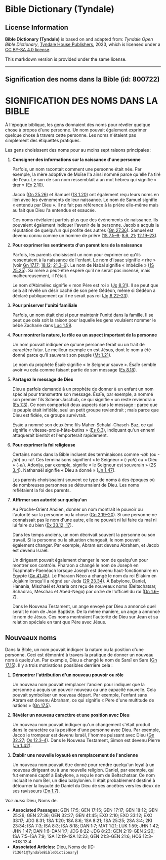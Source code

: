 # Bible Dictionary (Tyndale)

## License Information

**Bible Dictionary (Tyndale)** is based on and adapted from: _Tyndale Open Bible Dictionary_, [Tyndale House Publishers](https://tyndaleopenresources.com/), 2023, which is licensed under a [CC BY-SA 4.0 license](https://creativecommons.org/licenses/by-sa/4.0/legalcode.en).

This markdown version is provided under the same license.



--------------------------------

## Signification des noms dans la Bible (id: 800722)

**SIGNIFICATION DES NOMS DANS LA BIBLE**
========================================

À l'époque biblique, les gens donnaient des noms pour révéler quelque chose à propos d'une personne. Un nom pouvait également exprimer quelque chose à travers cette personne. Les noms n'étaient pas simplement des étiquettes pratiques.

Les gens choisissent des noms pour au moins sept raisons principales :

1. **Consigner des informations sur la naissance d'une personne**

    Parfois, un nom racontait comment une personne était née. Par exemple, la mère adoptive de Moïse l'a ainsi nommé parce qu'elle l'a tiré de l'eau. Le son de son nom ressemblait à un mot hébreu qui signifie « tirer » ([Ex 2\.10](https://ref.ly/Exod2:10)).

    Jacob ([Gn 25\.26](https://ref.ly/Gen25:26)) et Samuel ([1S 1\.20](https://ref.ly/1Sam1:20)) ont également reçu leurs noms en lien avec les événements de leur naissance. Le nom de Samuel signifie « entendu par Dieu ». Il ne fait pas référence à la prière elle\-même mais au fait que Dieu l'a entendue et exaucée.

    Ces noms révélaient parfois plus que des événements de naissance. Ils pouvaient également indiquer l'avenir de la personne. Jacob a acquis la réputation de quelqu'un qui profite des autres ([Gn 27\.36](https://ref.ly/Gen27:36)). Samuel est devenu connu comme un homme de prière ([1S 7\.5–9](https://ref.ly/1Sam7:5-1Sam7:9); [8\.6, 21](https://ref.ly/1Sam8:6); [12\.19–23](https://ref.ly/1Sam12:19-1Sam12:23)).

2. **Pour exprimer les sentiments d'un parent lors de la naissance**

    Parfois, les parents choisissent un nom pour exprimer ce qu'ils ressentaient à la naissance de l'enfant. Le nom d'Isaac signifie « rire » (voir [Gn 17\.17](https://ref.ly/Gen17:17); [18\.12](https://ref.ly/Gen18:12); [21\.3–6](https://ref.ly/Gen21:3-Gen21:6)). Le nom de Nabal signifie « imbécile » ([1S 25\.25](https://ref.ly/1Sam25:25)). Sa mère a peut\-être espéré qu'il ne serait pas insensé, mais malheureusement, il l'était.

    Le nom d'Abimélec signifie « mon Père est roi » ([Jg 8\.31](https://ref.ly/Judg8:31)). Il se peut que cela ait révélé un désir caché de son père Gédéon, même si Gédéon a déclaré publiquement qu'il ne serait pas roi ([Jg 8\.22–23](https://ref.ly/Judg8:22-Judg8:23)).

3. **Pour préserver l'unité familiale**

    Parfois, un nom était choisi pour maintenir l'unité dans la famille. Il se peut que cela soit la raison pour laquelle les gens voulaient nommer le bébé Zacharie dans [Luc 1\.59](https://ref.ly/Luke1:59).

4. **Pour montrer la nature, le rôle ou un aspect important de la personne**

    Un nom pouvait indiquer ce qu'une personne ferait ou un trait de caractère futur. Le meilleur exemple en est Jésus, dont le nom a été donné parce qu'il sauverait son peuple ([Mt 1\.21](https://ref.ly/Matt1:21)).

    Le nom du prophète Ésaïe signifie « le Seigneur sauve ». Ésaïe semble avoir vu cela comme faisant partie de son message ([Es 8\.18](https://ref.ly/Isa8:18)).

5. **Partagez le message de Dieu**

    Dieu a parfois demandé à un prophète de donner à un enfant un nom spécial pour transmettre son message. Ésaïe, par exemple, a nommé son premier fils Schear\-Jaschub, ce qui signifie « un reste reviendra » ([Es 7\.3](https://ref.ly/Isa7:3)). Ce nom comportait deux aspects dans le message : parce que le peuple était infidèle, seul un petit groupe reviendrait ; mais parce que Dieu est fidèle, ce groupe survivrait.

    Ésaïe a nommé son deuxième fils Maher\-Schalal\-Chasch\-Baz, ce qui signifie « vitesse\-proie\-hâte\-butins » ([Es 8\.3](https://ref.ly/Isa8:3)), indiquant qu'un ennemi attaquerait bientôt et l'emporterait rapidement.

6. **Pour exprimer la foi religieuse**

    Certains noms dans la Bible incluent des terminaisons comme *\-iah* (ou *\-jah*) ou *\-el*. Ces terminaisons signifient « le Seigneur » (*\-yah*) ou « Dieu » (*\-el*). Adonija, par exemple, signifie « le Seigneur est souverain » ([2S 3\.4](https://ref.ly/2Sam3:4)). Nathanaël signifie « Dieu a donné » ([Jn 1\.47](https://ref.ly/John1:47)).

    Les parents choisissaient souvent ce type de noms à des époques où de nombreuses personnes se détournaient de Dieu. Les noms reflétaient la foi des parents.

7. **Affirmer son autorité sur quelqu'un**

    Au Proche\-Orient Ancien, donner un nom montrait le pouvoir ou l'autorité sur la personne ou la chose ([Gn 2\.19–20](https://ref.ly/Gen2:19-Gen2:20)). Si une personne ne connaissait pas le nom d'une autre, elle ne pouvait ni lui faire du mal ni lui faire du bien ([Ex 33\.12, 17](https://ref.ly/Exod33:12)).

    Dans les temps anciens, un nom décrivait souvent la personne ou son travail. Si la personne ou la situation changeait, le nom pouvait également changer. Par exemple, Abram est devenu Abraham, et Jacob est devenu Israël.

    Un dirigeant pouvait également changer le nom de quelqu'un pour montrer son contrôle. Pharaon a changé le nom de Joseph en Tsaphnath\-Paenéach lorsque Joseph est devenu haut\-fonctionnaire en Égypte ([Gn 41\.45](https://ref.ly/Gen41:45)). Le Pharaon Néco a changé le nom du roi Éliakim en Jojakim lorsqu'il a régné sur Juda ([2R 23\.34](https://ref.ly/2Kgs23:34)). À Babylone, Daniel, Hanania, Mischaël et Azaria ont reçu de nouveaux noms (Beltschatsar, Schadrac, Méschac et Abed\-Nego) par ordre de l'officiel du roi ([Dn 1\.6–7](https://ref.ly/Dan1:6-Dan1:7)).

    Dans le Nouveau Testament, un ange envoyé par Dieu a annoncé quel serait le nom de Jean Baptiste. De la même manière, un ange a annoncé le nom de Jésus. Ces noms montraient l'autorité de Dieu sur Jean et sa relation spéciale en tant que Père avec Jésus.

Nouveaux noms
-------------

Dans la Bible, un nom pouvait indiquer la nature ou la position d'une personne. Ceci est démontré à travers la pratique de donner un nouveau nom à quelqu'un. Par exemple, Dieu a changé le nom de Saraï en Sara ([Gn 17\.15](https://ref.ly/Gen17:15)). Il y a trois motivations possibles derrière cela :

1. **Démontrer l'attribution d'un nouveau pouvoir ou rôle**

    Un nouveau nom pouvait remplacer l'ancien pour indiquer que la personne a acquis un pouvoir nouveau ou une capacité nouvelle. Cela pouvait symboliser un nouveau départ. Par exemple, l'enfant sans Abram est devenu Abraham, ce qui signifie « Père d'une multitude de nations » ([Gn 17\.5](https://ref.ly/Gen17:5)).

2. **Révéler un nouveau caractère et une position avec Dieu**

    Un nouveau nom pouvait indiquer qu'un changement s'était produit dans le caractère ou la position d'une personne avec Dieu. Par exemple, Jacob le trompeur est devenu Israël, l'homme puissant avec Dieu ([Gn 32\.27](https://ref.ly/Gen32:27); [Os 12\.3–4](https://ref.ly/Hos12:3-Hos12:4)). Dans le Nouveau Testament, Simon est devenu Pierre ([Jn 1\.42](https://ref.ly/John1:42)).

3. **Établir une nouvelle loyauté en remplacement de l'ancienne**

    Un nouveau nom pouvait être donné pour rendre quelqu'un loyal à un nouveau dirigeant ou à une nouvelle religion. Daniel, par exemple, qui fut emmené captif à Babylone, a reçu le nom de Beltschatsar. Ce nom incluait le nom Bel, un dieu babylonien. Il était probablement destiné à détourner la loyauté de Daniel du Dieu de ses ancêtres vers les dieux de ses ravisseurs ([Dn 1\.7](https://ref.ly/Dan1:7)).

*Voir aussi* Dieu, Noms de.

* **Associated Passages:** GEN 17:5; GEN 17:15; GEN 17:17; GEN 18:12; GEN 25:26; GEN 27:36; GEN 32:27; GEN 41:45; EXO 2:10; EXO 33:12; EXO 33:17; JDG 8:31; 1SA 1:20; 1SA 8:6; 1SA 8:21; 1SA 25:25; 2SA 3:4; 2KI 23:34; ISA 7:3; ISA 8:3; ISA 8:18; DAN 1:7; MAT 1:21; LUK 1:59; JHN 1:42; JHN 1:47; DAN 1:6–DAN 1:7; JDG 8:22–JDG 8:23; GEN 2:19–GEN 2:20; 1SA 7:5–1SA 7:9; 1SA 12:19–1SA 12:23; GEN 21:3–GEN 21:6; HOS 12:3–HOS 12:4
* **Associated Articles:** Dieu, Noms de (ID: `713641@TyndaleBibleDictionary`)

